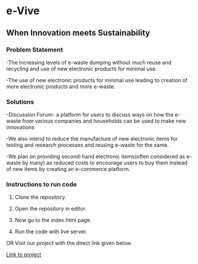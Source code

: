 # **e-Vive** 
## **When Innovation meets Sustainability**

### **Problem Statement**

 -The increasing levels of e-waste dumping without much reuse and recycling and use of new electronic products for minimal use. <br>

 -The use of new electronic products for minimal use leading to creation of more electronic products and more e-waste.

### **Solutions**

 -Discussion Forum- a platform for users to discuss ways on how the e-waste from various companies and households can be used to make new innovations<br>

-We also intend to reduce the manufacture of new electronic items for testing and research processes and reusing e-waste for the same. <br> 

-We plan on providing second-hand electronic items(often considered as e-waste by many) as reduced costs to encourage users to buy them instead of new items by creating an e-commerce platform.

### **Instructions to run code**

 1. Clone the repository. 

 2. Open the repository in editor. 

 3. Now go to the index.html page.

 3. Run the code with live server.

 OR Visit our project with the direct link given below.

[Link to project](https://soyamprabha.github.io/google-solution-challenge/)

